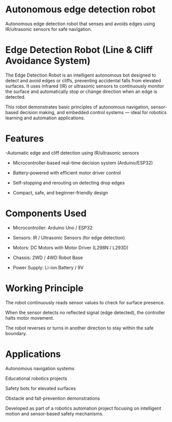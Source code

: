 # Autonomous edge detection robot
Autonomous edge detection robot that senses and avoids edges using IR/ultrasonic sensors for safe navigation.

# Edge Detection Robot (Line & Cliff Avoidance System)

The Edge Detection Robot is an intelligent autonomous bot designed to detect and avoid edges or cliffs, preventing accidental falls from elevated surfaces. It uses infrared (IR) or ultrasonic sensors to continuously monitor the surface and automatically stop or change direction when an edge is detected.

This robot demonstrates basic principles of autonomous navigation, sensor-based decision making, and embedded control systems — ideal for robotics learning and automation applications.

# Features

-Automatic edge and cliff detection using IR/ultrasonic sensors

- Microcontroller-based real-time decision system (Arduino/ESP32)

- Battery-powered with efficient motor driver control

- Self-stopping and rerouting on detecting drop edges

- Compact, safe, and beginner-friendly design

# Components Used

- Microcontroller: Arduino Uno / ESP32

- Sensors: IR / Ultrasonic Sensors (for edge detection)

- Motors: DC Motors with Motor Driver (L298N / L293D)

- Chassis: 2WD / 4WD Robot Base

- Power Supply: Li-ion Battery / 9V

# Working Principle

The robot continuously reads sensor values to check for surface presence.

When the sensor detects no reflected signal (edge detected), the controller halts motor movement.

The robot reverses or turns in another direction to stay within the safe boundary.

# Applications

Autonomous navigation systems

Educational robotics projects

Safety bots for elevated surfaces

Obstacle and fall-prevention demonstrations

Developed as part of a robotics automation project focusing on intelligent motion and sensor-based safety mechanisms.